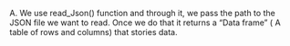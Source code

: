 
A. We use read_Json() function and through it, we pass the path to the JSON file we want to read. Once we do that it returns a “Data frame” ( A table of rows and columns) that stories data.
